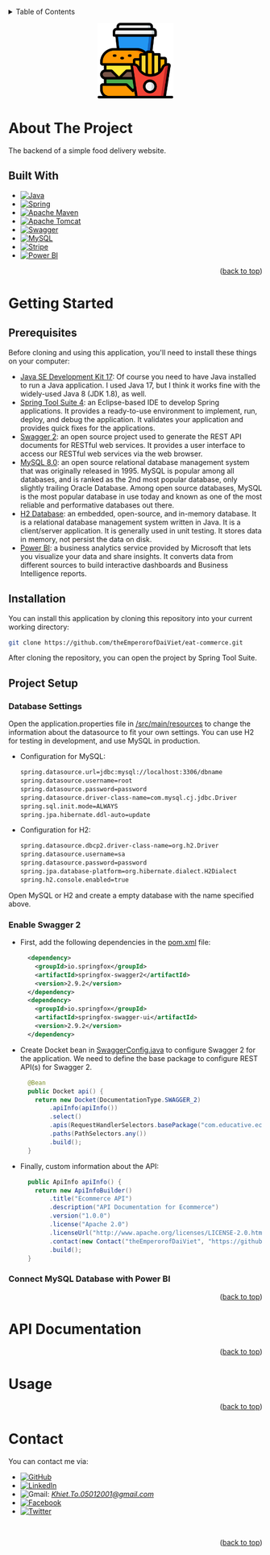 <a name="readme-top"></a>
<!-- TABLE OF CONTENTS -->
<details>
  <summary>Table of Contents</summary>
  <ol>
    <li>
      <a href="#about-the-project">About The Project</a>
      <ul>
        <li><a href="#built-with">Built With</a></li>
      </ul>
    </li>
    <li>
      <a href="#getting-started">Getting Started</a>
      <ul>
        <li><a href="#prerequisites">Prerequisites</a></li>
        <li><a href="#installation">Installation</a></li>
        <li><a href="#project-setup">Project Setup</a></li>
      </ul>
    </li>
    <li><a href="#api-documentation">API Documentation</li>
    <li><a href="#usage">Usage</a></li>
    <li><a href="#contact">Contact</a></li>
  </ol>
</details>

<p align="center">
    <img src="src/main/resources/static/images/logo.png" width="150" height="150">
</p>

# About The Project
The backend of a simple food delivery website.

## Built With
* [![Java][Java-shield]][Java-url]
* [![Spring][Spring-shield]][Spring-url]
* [![Apache Maven][Apache Maven-shield]][Apache Maven-url]
* [![Apache Tomcat][Apache Tomcat-shield]][Apache Tomcat-url]
* [![Swagger][Swagger-shield]][Swagger-url]
* [![MySQL][MySQL-shield]][MySQL-url]
* [![Stripe][Stripe-shield]][Stripe-url]
* [![Power BI][Power BI-shield]][Power BI-url]

<p align="right">(<a href="#readme-top">back to top</a>)</p>

# Getting Started

## Prerequisites
Before cloning and using this application, you'll need to install these things on your computer:
* [Java SE Development Kit 17](https://www.oracle.com/java/technologies/downloads/#java17): Of course you need to have Java installed to run a Java application. I used Java 17, but I think it works fine with the widely-used Java 8 (JDK 1.8), as well.
* [Spring Tool Suite 4](https://spring.io/tools): an Eclipse-based IDE to develop Spring applications. 
It provides a ready-to-use environment to implement, run, deploy, and debug the application. 
It validates your application and provides quick fixes for the applications.
* [Swagger 2](https://swagger.io/): an open source project used to generate the REST API documents for RESTful web services. It provides a user interface to access our RESTful web services via the web browser.
* [MySQL 8.0](https://dev.mysql.com/downloads/installer/): an open source relational database management system that was originally released in 1995. MySQL is popular among all databases, and is ranked as the 2nd most popular database, only slightly trailing Oracle Database. Among open source databases, MySQL is the most popular database in use today and known as one of the most reliable and performative databases out there.
* [H2 Database](https://www.h2database.com/html/main.html): an embedded, open-source, and in-memory database. It is a relational database management system written in Java. It is a client/server application. It is generally used in unit testing. It stores data in memory, not persist the data on disk.
* [Power BI](https://powerbi.microsoft.com/en-us/): a business analytics service provided by Microsoft that lets you visualize your data and share insights. It converts data from different sources to build interactive dashboards and Business Intelligence reports.

## Installation
You can install this application by cloning this repository into your current working directory:
```sh
git clone https://github.com/theEmperorofDaiViet/eat-commerce.git
```
After cloning the repository, you can open the project by Spring Tool Suite.

## Project Setup

### Database Settings
Open the application.properties file in [/src/main/resources](src/main/resources) to change the information about the datasource to fit your own settings. You can use H2 for testing in development, and use MySQL in production.
* Configuration for MySQL:
  ```sh
  spring.datasource.url=jdbc:mysql://localhost:3306/dbname
  spring.datasource.username=root
  spring.datasource.password=password
  spring.datasource.driver-class-name=com.mysql.cj.jdbc.Driver
  spring.sql.init.mode=ALWAYS
  spring.jpa.hibernate.ddl-auto=update
  ```

* Configuration for H2:
  ```sh
  spring.datasource.dbcp2.driver-class-name=org.h2.Driver
  spring.datasource.username=sa
  spring.datasource.password=password
  spring.jpa.database-platform=org.hibernate.dialect.H2Dialect
  spring.h2.console.enabled=true
  ```

Open MySQL or H2 and create a empty database with the name specified above.

### Enable Swagger 2
* First, add the following dependencies in the [pom.xml](pom.xml) file:
  ```xml
    <dependency>
      <groupId>io.springfox</groupId>
      <artifactId>springfox-swagger2</artifactId>
      <version>2.9.2</version>
    </dependency>
    <dependency>
      <groupId>io.springfox</groupId>
      <artifactId>springfox-swagger-ui</artifactId>
      <version>2.9.2</version>
    </dependency>
  ```
* Create Docket bean in [SwaggerConfig.java](src/main/java/com/educative/ecommerce/config/SwaggerConfig.java) to configure Swagger 2 for the application. We need to define the base package to configure REST API(s) for Swagger 2.
  ```java
    @Bean
    public Docket api() {
      return new Docket(DocumentationType.SWAGGER_2)
          .apiInfo(apiInfo())
          .select()
          .apis(RequestHandlerSelectors.basePackage("com.educative.ecommerce"))
          .paths(PathSelectors.any())
          .build();
    }
  ```
* Finally, custom information about the API:
  ```java
    public ApiInfo apiInfo() {
      return new ApiInfoBuilder()
          .title("Ecommerce API")
          .description("API Documentation for Ecommerce")
          .version("1.0.0")
          .license("Apache 2.0")
          .licenseUrl("http://www.apache.org/licenses/LICENSE-2.0.html")
          .contact(new Contact("theEmperorofDaiViet", "https://github.com/theEmperorofDaiViet", "Khiet.To.05012001@gmail.com"))
          .build();
    }
  ```
### Connect MySQL Database with Power BI

<p align="right">(<a href="#readme-top">back to top</a>)</p>

# API Documentation


<p align="right">(<a href="#readme-top">back to top</a>)</p>

# Usage

<p align="right">(<a href="#readme-top">back to top</a>)</p>

# Contact

You can contact me via:
* [![GitHub][GitHub-shield]][GitHub-url]
* [![LinkedIn][LinkedIn-shield]][LinkedIn-url]
* ![Gmail][Gmail-shield]:&nbsp;<i>Khiet.To.05012001@gmail.com</i>
* [![Facebook][Facebook-shield]][Facebook-url]
* [![Twitter][Twitter-shield]][Twitter-url]

<br/>
<p align="right">(<a href="#readme-top">back to top</a>)</p>

<!-- MARKDOWN LINKS & IMAGES -->
<!-- Tech stack -->
[Java-shield]: https://img.shields.io/badge/Java-ED8B00?style=for-the-badge&logo=java&logoColor=white
[Java-url]: https://www.java.com/
[Spring-shield]: https://img.shields.io/badge/spring-%236DB33F.svg?style=for-the-badge&logo=spring&logoColor=white
[Spring-url]: https://spring.io/
[Apache Maven-shield]: https://img.shields.io/badge/Apache%20Maven-C71A36?style=for-the-badge&logo=Apache%20Maven&logoColor=white
[Apache Maven-url]: https://maven.apache.org/
[Apache Tomcat-shield]: https://img.shields.io/badge/apache%20tomcat-%23F8DC75.svg?style=for-the-badge&logo=apache-tomcat&logoColor=black
[Apache Tomcat-url]: https://tomcat.apache.org/
[Swagger-shield]: https://img.shields.io/badge/Swagger-85EA2D?style=for-the-badge&logo=Swagger&logoColor=white
[Swagger-url]: https://swagger.io/
[MySQL-shield]: https://img.shields.io/badge/MySQL-005C84?style=for-the-badge&logo=mysql&logoColor=white
[MySQL-url]: https://www.mysql.com/
[Stripe-shield]: https://img.shields.io/badge/Stripe-626CD9?style=for-the-badge&logo=Stripe&logoColor=white
[Stripe-url]: https://stripe.com/
[Power BI-shield]: https://img.shields.io/badge/power_bi-F2C811?style=for-the-badge&logo=powerbi&logoColor=black
[Power BI-url]: https://powerbi.microsoft.com/en-us/

<!-- Contact -->
[GitHub-shield]: https://img.shields.io/badge/github-%23121011.svg?style=for-the-badge&logo=github&logoColor=white
[GitHub-url]: https://github.com/theEmperorofDaiViet
[LinkedIn-shield]: https://img.shields.io/badge/linkedin-%230077B5.svg?style=for-the-badge&logo=linkedin&logoColor=white
[LinkedIn-url]: https://www.linkedin.com/in/khiet-to/
[Gmail-shield]: https://img.shields.io/badge/Gmail-D14836?style=for-the-badge&logo=gmail&logoColor=white
[Facebook-shield]: https://img.shields.io/badge/Facebook-%231877F2.svg?style=for-the-badge&logo=Facebook&logoColor=white
[Facebook-url]: https://www.facebook.com/Khiet.To.Official/
[Twitter-shield]: https://img.shields.io/badge/Twitter-%231DA1F2.svg?style=for-the-badge&logo=Twitter&logoColor=white
[Twitter-url]: https://twitter.com/KhietTo